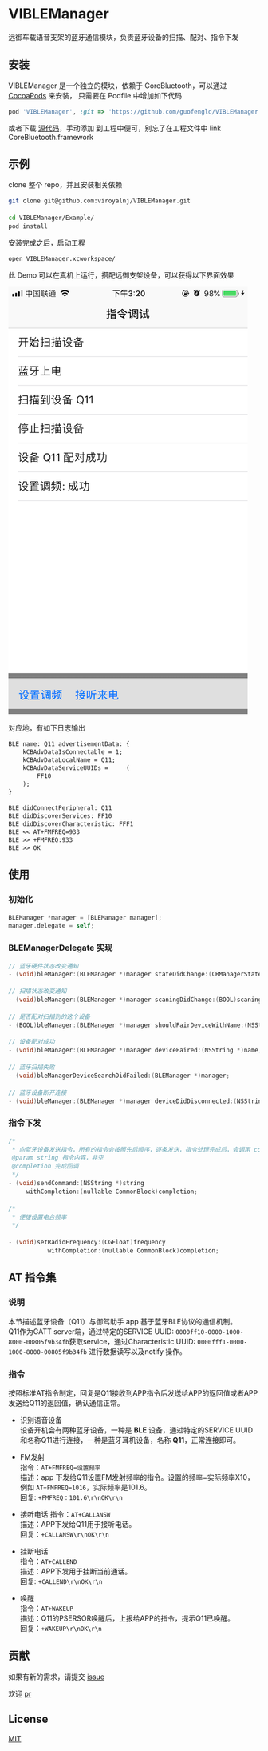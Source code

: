 # VIBLEManager

远御车载语音支架的蓝牙通信模块，负责蓝牙设备的扫描、配对、指令下发

## 安装

VIBLEManager 是一个独立的模块，依赖于 CoreBluetooth，可以通过 [CocoaPods](https://cocoapods.org) 来安装，
只需要在 Podfile 中增加如下代码

```ruby
pod 'VIBLEManager', :git => 'https://github.com/guofengld/VIBLEManager.git'
```

或者下载 [源代码](https://github.com/guofengld/VIBLEManager/tree/master/VIBLEManager)，手动添加
到工程中便可，别忘了在工程文件中 link CoreBluetooth.framework

## 示例
clone 整个 repo，并且安装相关依赖 

```bash
git clone git@github.com:viroyalnj/VIBLEManager.git

cd VIBLEManager/Example/
pod install
```

安装完成之后，启动工程 

```bash
open VIBLEManager.xcworkspace/
```

此 Demo 可以在真机上运行，搭配远御支架设备，可以获得以下界面效果

![](./demo.png)

对应地，有如下日志输出

```
BLE name: Q11 advertisementData: {
    kCBAdvDataIsConnectable = 1;
    kCBAdvDataLocalName = Q11;
    kCBAdvDataServiceUUIDs =     (
        FF10
    );
}

BLE didConnectPeripheral: Q11
BLE didDiscoverServices: FF10
BLE didDiscoverCharacteristic: FFF1
BLE << AT+FMFREQ=933
BLE >> +FMFREQ:933
BLE >> OK
```


## 使用

### 初始化

```objective-c
BLEManager *manager = [BLEManager manager];
manager.delegate = self;
```

### BLEManagerDelegate 实现

```objective-c
// 蓝牙硬件状态改变通知
- (void)bleManager:(BLEManager *)manager stateDidChange:(CBManagerState)state;

// 扫描状态改变通知
- (void)bleManager:(BLEManager *)manager scaningDidChange:(BOOL)scaning;

// 是否配对扫描到的这个设备
- (BOOL)bleManager:(BLEManager *)manager shouldPairDeviceWithName:(NSString *)name;

// 设备配对成功
- (void)bleManager:(BLEManager *)manager devicePaired:(NSString *)name;

// 蓝牙扫描失败
- (void)bleManagerDeviceSearchDidFailed:(BLEManager *)manager;

// 蓝牙设备断开连接
- (void)bleManager:(BLEManager *)manager deviceDidDisconnected:(NSString *)name;
```

### 指令下发

```objective-c
/*
 * 向蓝牙设备发送指令，所有的指令会按照先后顺序，逐条发送，指令处理完成后，会调用 completion
 @param string 指令内容，非空
 @completion 完成回调
 */
- (void)sendCommand:(NSString *)string
     withCompletion:(nullable CommonBlock)completion;

/*
 * 便捷设置电台频率
 */

- (void)setRadioFrequency:(CGFloat)frequency
           withCompletion:(nullable CommonBlock)completion;

```
## AT 指令集
### 说明
本节描述蓝牙设备（Q11）与御驾助手 app 基于蓝牙BLE协议的通信机制。<br/>
Q11作为GATT server端，通过特定的SERVICE UUID: ```0000ff10-0000-1000-8000-00805f9b34fb```获取service，通过Characteristic UUID: ```0000fff1-0000-1000-8000-00805f9b34fb``` 进行数据读写以及notify 操作。
### 指令
按照标准AT指令制定，回复是Q11接收到APP指令后发送给APP的返回值或者APP发送给Q11的返回值，确认通信正常。 

* 识别语音设备 <br/>
设备开机会有两种蓝牙设备，一种是 **BLE** 设备，通过特定的SERVICE UUID和名称Q11进行连接，一种是蓝牙耳机设备，名称 **Q11**，正常连接即可。

* FM发射 <br/>
指令：```AT+FMFREQ=设置频率``` <br/>
描述：app 下发给Q11设置FM发射频率的指令。设置的频率=实际频率X10，例如 ```AT+FMFREQ=1016```，实际频率是101.6。<br/>
回复: ```+FMFREQ：101.6\r\nOK\r\n```

* 接听电话 
指令：```AT+CALLANSW```<br/>
描述：APP下发给Q11用于接听电话。<br/>
回复：```+CALLANSW\r\nOK\r\n```

* 挂断电话 <br/>
指令：```AT+CALLEND``` <br/>
描述：APP下发用于挂断当前通话。<br/>
回复: ```+CALLEND\r\nOK\r\n```

* 唤醒 <br/>
指令：```AT+WAKEUP```<br/>
描述：Q11的PSERSOR唤醒后，上报给APP的指令，提示Q11已唤醒。<br/>
回复：```+WAKEUP\r\nOK\r\n```

## 贡献

如果有新的需求，请提交 [issue](https://github.com/guofengld/VIBLEManager/issues)

欢迎 [pr](https://github.com/guofengld/VIBLEManager/pulls)

## License

[MIT](./LICENSE)

